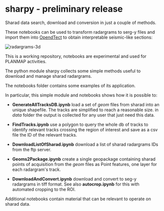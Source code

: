 # sharpy - preliminary release
Sharad data search, download and conversion in just a couple of methods.

These notebooks can be used to transform radargrams to serg-y files and import them into [OpendTect](https://github.com/OpendTect/OpendTect) to obtain interpretable seismic-like sections:

![radargrams-3d](images/shot.png  "radargrams-3d")

This is a working repository, notebooks are experimental and used for PLANMAP activities.

The python module sharpy collects some simple methods useful to download and manage sharad radargrams.

The notebooks folder contains some examples of its application.

In particular, this simple module and notebooks shows how it is possible to:

- **GenerateAllTracksDB.ipynb** load a set of *geom* files from sharad into an unique shapefile. The tracks are simplified to reach a reasonable size. in *data* folder the output is collected for any user that just need this data.
- **FindTracks.ipynb** use a polygon to query the whole db of tracks to identify relevant tracks crossing the region of interest and save as a csv file the ID of the relevant tracks.

- **DownloadListOfSharad.ipynb**  download a list of sharad radargrams IDs from the ftp server.

- **Geoms2Package.ipynb** create a single geopackage containing sharad points of acquisition from the *geom* files as Point features, one layer for each radargram's track. 

- **DownloadAndConvert.ipynb** download and convert to seg-y radargrams in tiff format. See also **autocrop.ipynb** for this with automated cropping to the ROI.

Additional notebooks contain material that can be relevant to operate on sharad data.




